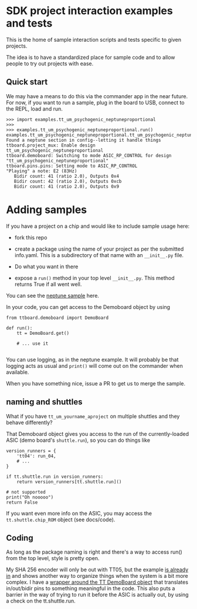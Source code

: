 # SDK project interaction examples and tests

This is the home of sample interaction scripts and tests specific to given projects.

The idea is to have a standardized place for sample code and to allow people to try out projects with ease.

## Quick start

We may have a means to do this via the commander app in the near future.  For now, 
if you want to run a sample, plug in the board to USB, connect to the REPL, load and run.


```
>>> import examples.tt_um_psychogenic_neptuneproportional
>>>
>>> examples.tt_um_psychogenic_neptuneproportional.run()
examples.tt_um_psychogenic_neptuneproportional.tt_um_psychogenic_neptuneproportional: Found a neptune section in config--letting it handle things
ttboard.project_mux: Enable design tt_um_psychogenic_neptuneproportional
ttboard.demoboard: Switching to mode ASIC_RP_CONTROL for design "tt_um_psychogenic_neptuneproportional"
ttboard.pins.pins: Setting mode to ASIC_RP_CONTROL
"Playing" a note: E2 (83Hz)
   Bidir count: 41 (ratio 2.0), Outputs 0x4
   Bidir count: 42 (ratio 2.0), Outputs 0xcb
   Bidir count: 41 (ratio 2.0), Outputs 0x9

```

# Adding samples

If you have a project on a chip and would like to include sample usage here:


  * fork this repo
  
  * create a package using the name of your project as per the submitted info.yaml.  This is a subdirectory of that name with an `__init__.py` file.
  
  * Do what you want in there
  
  * expose a `run()` method in your top level `__init__.py`.  This method returns True if all went well.
  
You can see the [neptune sample](tt_um_psychogenic_neptuneproportional/__init__.py) here.


In your code, you can get access to the Demoboard object by using

```
from ttboard.demoboard import DemoBoard

def run():
    tt = DemoBoard.get()
    
    # ... use it
    
```

You can use logging, as in the neptune example.  It will probably be that logging acts as usual and `print()` will come out on the commander when available.

When you have something nice, issue a PR to get us to merge the sample.

## naming and shuttles

What if you have `tt_um_yourname_aproject` on multiple shuttles and they behave differently?

That Demoboard object gives you access to the run of the currently-loaded ASIC (demo board's `shuttle.run`), so you can do things like


```
version_runners = {
    'tt04': run_04,
    # ...
}

if tt.shuttle.run in version_runners:
    return version_runners[tt.shuttle.run]()

# not supported
print("Oh nooooo")
return False
```


If you want even more info on the ASIC, you may access the `tt.shuttle.chip_ROM` object (see docs/code).

## Coding

As long as the package naming is right and there's a way to access run() from the top level, style is pretty open.

My SHA 256 encoder will only be out with TT05, but the example [is already in](tt_um_psychogenic_shaman/) and shows another way to organize things when the system is a bit more complex.  I have a [wrapper around the TT DemoBoard object](tt_um_psychogenic_shaman/shaman.py) that translates in/out/bidir pins to something meaningful in the code.  This also puts a barrier in the way of trying to run it before the ASIC is actually out, by using a check on the tt.shuttle.run.




